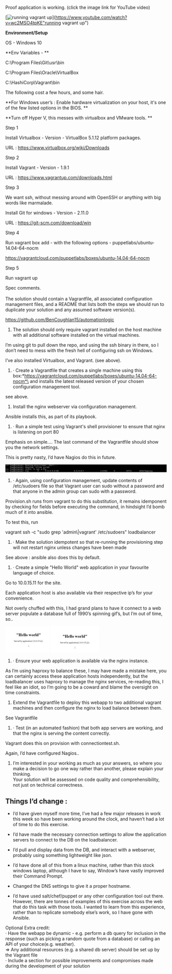Proof application is working. (click the image link for YouTube video)

[![running vagrant up](http://img.youtube.com/vi/wc2MSO4tpKE/0.jpg)](https://www.youtube.com/watch?v=wc2MSO4tpKE"running vagrant up")

**Environment/Setup**

OS - Windows 10

**Env Variables - **

C:\\Program Files\\Git\\usr\\bin

C:\\Program Files\\Oracle\\VirtualBox

C:\\HashiCorp\\Vagrant\\bin

The following cost a few hours, and some hair.

**For Windows user’s : Enable hardware virtualization on your host, it's
one of the few listed options in the BIOS. **

**Turn off Hyper V, this messes with virtualbox and VMware tools. **

Step 1

Install Virtualbox - Version - VirtualBox 5.1.12 platform packages.

URL : https://www.virtualbox.org/wiki/Downloads

Step 2

Install Vagrant - Version - 1.9.1

URL : https://www.vagrantup.com/downloads.html

Step 3

We want ssh, without messing around with OpenSSH or anything with big
words like marmalade.

Install Git for windows - Version - 2.11.0

URL : https://git-scm.com/download/win

Step 4

Run vagrant box add - with the following options -
puppetlabs/ubuntu-14.04-64-nocm

https://vagrantcloud.com/puppetlabs/boxes/ubuntu-14.04-64-nocm

Step 5

Run vagrant up

Spec comments.\
\
The solution should contain a Vagrantfile, all associated configuration
management files, and a README that lists both the steps we should run
to duplicate your solution and any assumed software version(s).

<https://github.com/BenCoughlan15/automationlogic>

1.  The solution should only require vagrant installed on the host
    machine with all additional software installed on the virtual
    machines.

I’m using git to pull down the repo, and using the ssh binary in there,
so I don’t need to mess with the fresh hell of configuring ssh on
Windows.

I’ve also installed Virtualbox, and Vagrant. (see above).

1.  · Create a Vagrantfile that creates a single machine using this
    box:*https://vagrantcloud.com/puppetlabs/boxes/ubuntu-14.04-64-nocm*\
    and installs the latest released version of your chosen
    configuration management tool.

see above.

1.  Install the nginx webserver via configuration management.

Ansible installs this, as part of its playbook.

1.  · Run a simple test using Vagrant's shell provisioner to ensure that
    nginx is listening on port 80

Emphasis on simple…. The last command of the Vagrantfile should show you
the network settings.

This is pretty nasty, I’d have Nagios do this in future.


![alt tag](https://github.com/BenCoughlan15/automationlogic/blob/master/README_files/image001.jpg)

1.  · Again, using configuration management, update contents of
    /etc/sudoers file so that Vagrant user can sudo without a password
    and that anyone in the admin group can sudo with a password.

Provision.sh runs from vagrant to do this substitution, it remains
idemponent by checking for fields before executing the command, in
hindsight I’d bomb much of it into ansible.

To test this, run

vagrant ssh -c "sudo grep 'admin\\|vagrant' /etc/sudoers" loadbalancer

1.  · Make the solution idempotent so that re-running the provisioning
    step will not restart nginx unless changes have been made

See above : ansible also does this by default.

1.  · Create a simple "Hello World" web application in your favourite
    language of choice.

Go to 10.0.15.11 for the site.

Each application host is also available via their respective ip’s for
your convenience.

Not overly chuffed with this, I had grand plans to have it connect to a
web server populate a database full of 1990’s spinning gif’s, but I’m
out of time, so..

![alt tag](https://github.com/BenCoughlan15/automationlogic/blob/master/README_files/image002.jpg)
![alt tag](https://github.com/BenCoughlan15/automationlogic/blob/master/README_files/image003.jpg)


1.  · Ensure your web application is available via the nginx instance.

As I’m using haproxy to balance these, I may have made a mistake here,
you can certainly access these application hosts independently, but the
loadbalancer uses haproxy to manage the nginx services, re-reading this,
I feel like an idiot, so I’m going to be a coward and blame the
oversight on time constraints.

1.  Extend the Vagrantfile to deploy this webapp to two additional
    vagrant machines and then configure the nginx to load balance
    between them.

See Vagrantfile

1.  · Test (in an automated fashion) that both app servers are working,
    and that the nginx is serving the content correctly.

Vagrant does this on provision with connectiontest.sh.

Again, I’d have configured Nagios..

1.  I’m interested in your working as much as your answers, so where you
    make a decision to go one way rather than another, please explain
    your thinking.\
    Your solution will be assessed on code quality and
    comprehensibility, not just on technical correctness.

Things I’d change : 
--------------------

-   I’d have given myself more time, I’ve had a few major releases in
    work this week so have been working around the clock, and haven’t
    had a lot of time to do this exercise.

-   I’d have made the necessary connection settings to allow the
    application servers to connect to the DB on the loadbalancer.

-   I’d pull and display data from the DB, and interact with a
    webserver, probably using something lightweight like json.

-   I’d have done all of this from a linux machine, rather than this
    stock windows laptop, although I have to say, Window’s have vastly
    improved their Command Prompt.

-   Changed the DNS settings to give it a proper hostname.

-   I’d have used salt/chef/puppet or any other configuration tool out
    there. However, there are tonnes of examples of this exercise across
    the web that do this task with those tools. I wanted to learn from
    this experience, rather than to replicate somebody else’s work, so I
    have gone with Ansible.

Optional Extra credit:\
· Have the webapp be dynamic - e.g. perform a db query for inclusion in
the response (such as picking a random quote from a database) or calling
an API of your choice(e.g. weather).\
=&gt; Any additional resources (e.g. a shared db server) should be set
up by the Vagrant file\
· Include a section for possible improvements and compromises made
during the development of your solution
